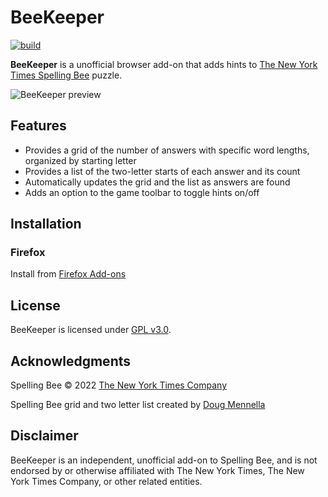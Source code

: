 # BeeKeeper
[![build](https://github.com/scottblechman/beekeeper/actions/workflows/build_release.yml/badge.svg)](https://github.com/scottblechman/beekeeper/actions/workflows/build_release.yml)

**BeeKeeper** is a unofficial browser add-on that adds hints to [The New York Times Spelling Bee](https://www.nytimes.com/puzzles/spelling-bee) puzzle.

![BeeKeeper preview](https://github.com/scottblechman/beekeeper/blob/main/img/preview.png?raw=true)

## Features
* Provides a grid of the number of answers with specific word lengths, organized by starting letter
* Provides a list of the two-letter starts of each answer and its count
* Automatically updates the grid and the list as answers are found
* Adds an option to the game toolbar to toggle hints on/off

## Installation
### Firefox
Install from [Firefox Add-ons](https://addons.mozilla.org/addon/beekeeper/)

## License
BeeKeeper is licensed under [GPL v3.0](https://github.com/scottblechman/beekeeper/blob/main/LICENSE?raw=true).

## Acknowledgments
Spelling Bee © 2022 [The New York Times Company](https://www.nytco.com/)

Spelling Bee grid and two letter list created by [Doug Mennella](https://www.nytimes.com/2021/12/09/crosswords/spellingbee-tips.html)

## Disclaimer
BeeKeeper is an independent, unofficial add-on to Spelling Bee, and is not endorsed by or otherwise affiliated with The New York Times, The New York Times Company, or other related entities.
